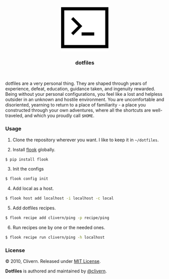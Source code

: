 <p align="center">
    <img src="/img/logo.png" width="150" />
    <h3 align="center">dotfiles</h3>
</p>
<br/>

dotfiles are a very personal thing. They are shaped through years of experience, defeat, education, guidance taken, and ingenuity rewarded. Being without your personal configurations, you feel like a lost and helpless outsider in an unknown and hostile environment. You are uncomfortable and disoriented, yearning to return to a place of familiarity - a place you constructed through your own adventures, where all the shortcuts are well-traveled, and which you proudly call `$HOME`.


### Usage

1. Clone the repository wherever you want. I like to keep it in `~/dotfiles`.

2. Install [flook](https://github.com/norwik/flook/) globally.

```zsh
$ pip install flook
```

3. Init the configs

```zsh
$ flook config init
```

4. Add local as a host.

```zsh
$ flook host add localhost -i localhost -c local
```

5. Add dotfiles recipes.

```zsh
$ flook recipe add clivern/ping -p recipe/ping
```

6. Run recipes one by one or the needed ones.

```zsh
$ flook recipe run clivern/ping -h localhost
```


### License

© 2010, Clivern. Released under [MIT License](https://opensource.org/licenses/mit-license.php).

**Dotfiles** is authored and maintained by [@clivern](http://github.com/clivern).


